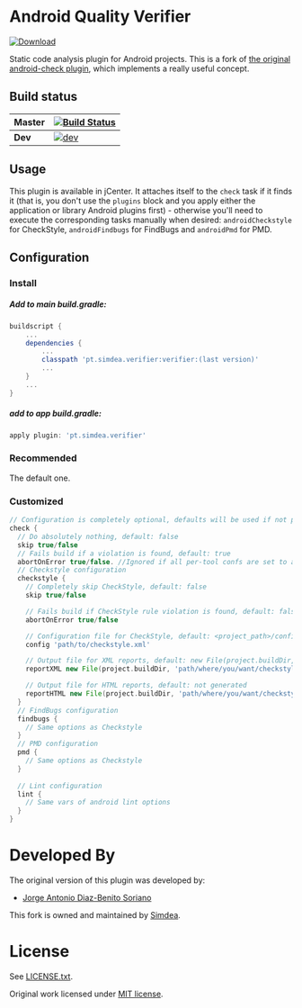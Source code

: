 Android Quality Verifier
===============
[ ![Download](https://api.bintray.com/packages/simdea/android-quality-verifier/pt.simdea.verifier/images/download.svg) ](https://bintray.com/simdea/android-quality-verifier/pt.simdea.verifier/_latestVersion)

Static code analysis plugin for Android projects.
This is a fork of [the original android-check plugin][1], which implements a really useful concept.

Build status
------------

| Master   | [![Build Status](https://travis-ci.org/Simdea/android-quality-verifier.svg?branch=master)](https://travis-ci.org/Simdea/android-quality-verifier) |
|----------|-------------|
| **Dev** | [![dev](https://travis-ci.org/Simdea/android-quality-verifier.svg?branch=dev)](https://travis-ci.org/Simdea/android-quality-verifier) |

Usage
-----
This plugin is available in jCenter. It attaches itself to the `check` task if it finds it (that is, you don't use the `plugins` block and you apply either the application or library Android plugins first) - otherwise you'll need to execute the corresponding tasks manually when desired: `androidCheckstyle` for CheckStyle, `androidFindbugs` for FindBugs and `androidPmd` for PMD.

Configuration
-------------

### Install

##### Add to main build.gradle:
```gradle
buildscript {
    ...
    dependencies {
        ...
        classpath 'pt.simdea.verifier:verifier:(last version)'
        ...
    }
    ...
}
```

##### add to app build.gradle:
```gradle
apply plugin: 'pt.simdea.verifier'
```
### Recommended

The default one.

### Customized

```gradle
// Configuration is completely optional, defaults will be used if not present
check {
  // Do absolutely nothing, default: false
  skip true/false
  // Fails build if a violation is found, default: true
  abortOnError true/false. //Ignored if all per-tool confs are set to abortOnError false (see below)
  // Checkstyle configuration
  checkstyle {
    // Completely skip CheckStyle, default: false
    skip true/false

    // Fails build if CheckStyle rule violation is found, default: false
    abortOnError true/false

    // Configuration file for CheckStyle, default: <project_path>/config/checkstyle.xml, if non-existent then <project_path>/<module_path>/config/checkstyle.xml, if non-existent then plugin/src/main/resources/checkstyle/conf-default.xml
    config 'path/to/checkstyle.xml'

    // Output file for XML reports, default: new File(project.buildDir, 'outputs/checkstyle/checkstyle.xml')
    reportXML new File(project.buildDir, 'path/where/you/want/checkstyle.xml')

    // Output file for HTML reports, default: not generated
    reportHTML new File(project.buildDir, 'path/where/you/want/checkstyle.html')
  }
  // FindBugs configuration
  findbugs {
    // Same options as Checkstyle
  }
  // PMD configuration
  pmd {
    // Same options as Checkstyle
  }
  
  // Lint configuration
  lint {
    // Same vars of android lint options
  }
}
```

Developed By
============

The original version of this plugin was developed by:

  - [Jorge Antonio Diaz-Benito Soriano](https://www.linkedin.com/in/jorgediazbenitosoriano)

This fork is owned and maintained by [Simdea][2].

License
=======

See [LICENSE.txt](LICENSE.txt).

Original work licensed under [MIT license](https://github.com/noveogroup/android-check/blob/master/LICENSE.txt).

[1]: https://github.com/stoyicker/android-check-2
[2]: http://simdea.pt/
